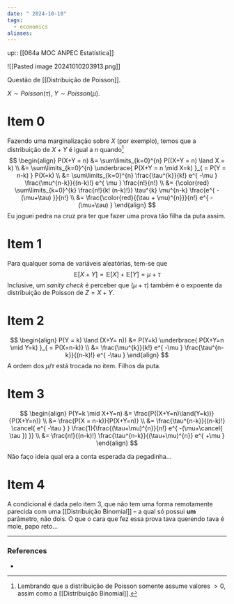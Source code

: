 ```yaml
---
date: " 2024-10-10"
tags:
  - economics
aliases:
---
```


up:: [[064a MOC ANPEC Estatística]]

![[Pasted image 20241010203913.png]]

Questão de [[Distribuição de Poisson]].

$X \sim Poisson(\tau)$, $Y \sim Poisson(\mu)$.

# Item 0
Fazendo uma marginalização sobre $X$ (por exemplo), temos que a distribuição de $X+Y$ é igual a $n$ quando[^1]
$$
\begin{align}
P(X+Y = n) &= \sum\limits_{k=0}^{n} P((X+Y = n) \land X = k) \\
&= \sum\limits_{k=0}^{n} \underbrace{ P(X+Y = n \mid X=k) }_{ = P(Y = n-k) } P(X=k) \\
&= \sum\limits_{k=0}^{n} \frac{\tau^{k}}{k!} e^{ -\mu } \frac{\mu^{n-k}}{(n-k)!} e^{ \mu } \frac{n!}{n!} \\
&= {\color{red} \sum\limits_{k=0}^{k} \frac{n!}{k! (n-k)!}} \tau^{k} \mu^{n-k} \frac{e^{ -(\mu+\tau) }}{n!} \\
&= \frac{\color{red}{(\tau + \mu)^{n}}}{n!} e^{ -(\mu+\tau) }
\end{align}
$$
Eu joguei pedra na cruz pra ter que fazer uma prova tão filha da puta assim.

# Item 1
Para qualquer soma de variáveis aleatórias, tem-se que
$$
\mathbb{E}[X+Y] = \mathbb{E}[X] + \mathbb{E}[Y] = \mu + \tau
$$
Inclusive, um *sanity check* é perceber que $(\mu + \tau)$ também é o expoente da distribuição de Poisson de $Z = X + Y$.

# Item 2
$$
\begin{align}
P(Y = k) \land (X+Y= n)) &= P(Y=k) \underbrace{ P(X+Y=n \mid Y=k) }_{ = P(X=n-k)} \\
&= \frac{\mu^{k}}{k!} e^{ -\mu } \frac{\tau^{n-k}}{(n-k)!} e^{ -\tau }
\end{align}
$$
A ordem dos $\mu/\tau$ está trocada no item. Filhos da puta.

# Item 3
$$
\begin{align}
P(Y=k \mid X+Y=n) &= \frac{P((X+Y=n)\land(Y=k))}{P(X+Y=n)} \\
&= \frac{P(X = n-k)}{P(X+Y=n)} \\
&= \frac{\tau^{n-k}}{(n-k)!} \cancel{ e^{ -\tau } } \frac{1}{\frac{(\tau+\mu)^{n}}{n!} e^{ -(\mu+\cancel{ \tau }) }} \\
&= \frac{n!}{(n-k)!} \frac{\tau^{n-k}}{(\tau+\mu)^{n}} e^{ +\mu }
\end{align}
$$

Não faço ideia qual era a conta esperada da pegadinha...

# Item 4
A condicional é dada pelo item 3, que não tem uma forma remotamente parecida com uma [[Distribuição Binomial]] – a qual só possui **um** parâmetro, não dois. O que o cara que fez essa prova tava querendo tava é mole, papo reto...

---
### References
- 

[^1]: Lembrando que a distribuição de Poisson somente assume valores $>0$, assim como a [[Distribuição Binomial]].